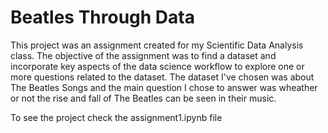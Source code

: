 # Beatles Through Data

This project was an assignment created for my Scientific Data Analysis class. The objective of the assignment was to find a dataset and incorporate key aspects of the data science workflow to explore one or more questions related to the dataset. The dataset I've chosen was about The Beatles Songs and the main question I chose to answer was wheather or not the rise and fall of The Beatles can be seen in their music. 

To see the project check the assignment1.ipynb file
